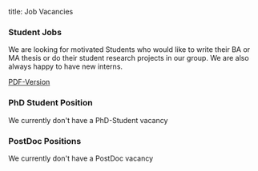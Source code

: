title: Job Vacancies

### Student Jobs

We are looking for motivated Students who would like to write their BA or MA thesis or do their student research projects in our group.
We are also always happy to have new interns. 

[PDF-Version](Studentjob1.pdf)

### PhD Student Position

We currently don't have a PhD-Student vacancy


### PostDoc Positions
We currently don't have a PostDoc vacancy 
